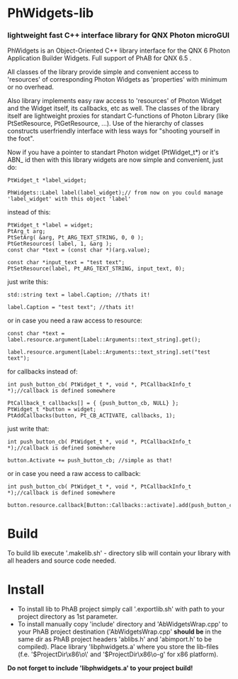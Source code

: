 # PhWidgets-lib
### lightweight fast C++ interface library for QNX Photon microGUI


PhWidgets is an Object-Oriented C++ library interface for the QNX 6 Photon Application Builder Widgets. Full support of PhAB for QNX 6.5 .

All classes of the library provide simple and convenient access to 'resources' of corresponding Photon Widgets as 'properties' with minimum or no overhead. 

Also library implements easy raw access to 'resources' of Photon Widget and the Widget itself, its callbacks, etc as well. The classes of the library itself are lightweight proxies for standart C-functions of Photon Library (like PtSetResource, PtGetResource, ...). Use of the hierarchy of classes constructs userfriendly interface with less ways for "shooting yourself in the foot".

Now if you have a pointer to standart Photon widget (PtWidget_t*) or it's ABN_ id then with this library widgets are now simple and convenient, just do:
```
PtWidget_t *label_widget;

PhWidgets::Label label(label_widget);// from now on you could manage 'label_widget' with this object 'label'
```

instead of this:
```
PtWidget_t *label = widget;
PtArg_t arg;
PtSetArg( &arg, Pt_ARG_TEXT_STRING, 0, 0 );
PtGetResources( label, 1, &arg );
const char *text = (const char *)(arg.value);

const char *input_text = "test text";
PtSetResource(label, Pt_ARG_TEXT_STRING, input_text, 0);
```

just write this:
```
std::string text = label.Caption; //thats it!

label.Caption = "test text"; //thats it!
```

or in case you need a raw access to resource:
```
const char *text = label.resource.argument[Label::Arguments::text_string].get();

label.resource.argument[Label::Arguments::text_string].set("test text");
```

for callbacks instead of:
```
int push_button_cb( PtWidget_t *, void *, PtCallbackInfo_t *);//callback is defined somewhere

PtCallback_t callbacks[] = { {push_button_cb, NULL} };
PtWidget_t *button = widget;
PtAddCallbacks(button, Pt_CB_ACTIVATE, callbacks, 1);
```

just write that:
```
int push_button_cb( PtWidget_t *, void *, PtCallbackInfo_t *);//callback is defined somewhere

button.Activate += push_button_cb; //simple as that!
```

or in case you need a raw access to callback:
```
int push_button_cb( PtWidget_t *, void *, PtCallbackInfo_t *);//callback is defined somewhere

button.resource.callback[Button::Callbacks::activate].add(push_button_cb);
```

# Build
To build lib execute '.makelib.sh' - directory slib will contain your library with all headers and source code needed.

# Install
- To install lib to PhAB project simply call '.exportlib.sh' with path to your project directory as 1st parameter. 
- To install manually copy 'include' directory and 'AbWidgetsWrap.cpp' to your PhAB project destination ('AbWidgetsWrap.cpp' **should be** in the same dir as PhAB project headers 'ablibs.h' and 'abimport.h' to be compiled). Place library 'libphwidgets.a' where you store the lib-files (f.e. '$ProjectDir\x86\o\' and '$ProjectDir\x86\o-g\' for x86 platform). 

**Do not forget to include 'libphwidgets.a' to your project build!**

